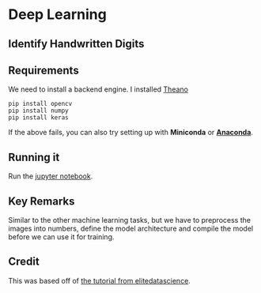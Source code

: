 # Deep Learning

## Identify Handwritten Digits

## Requirements

We need to install a backend engine. I installed [Theano](http://deeplearning.net/software/theano/install.html#install)

```
pip install opencv
pip install numpy
pip install keras
```

If the above fails, you can also try setting up with **Miniconda** or [**Anaconda**](https://www.anaconda.com/).

## Running it

Run the [jupyter notebook](https://www.youtube.com/watch?v=jZ952vChhuI).

## Key Remarks

Similar to the other machine learning tasks, but we have to preprocess the images into numbers, define the model architecture and compile the model before we can use it for training.

## Credit

This was based off of [the tutorial from elitedatascience](https://elitedatascience.com/keras-tutorial-deep-learning-in-python).
